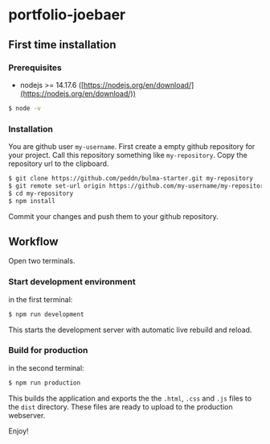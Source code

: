 # portfolio-joebaer

## First time installation

### Prerequisites
* nodejs >= 14.17.6 ([https://nodejs.org/en/download/](https://nodejs.org/en/download/))
```bash
$ node -v
```

### Installation
You are github user `my-username`. First create a empty github repository for your project. Call this repository something like `my-repository`.
Copy the repository url to the clipboard.

```bash
$ git clone https://github.com/peddn/bulma-starter.git my-repository
$ git remote set-url origin https://github.com/my-username/my-repository.git
$ cd my-repository
$ npm install
```
Commit your changes and push them to your github repository.


## Workflow

Open two terminals.

### Start development environment
in the first terminal:
```bash
$ npm run development
```
This starts the development server with automatic live rebuild and reload.  

### Build for production
in the second terminal:
```bash
$ npm run production
```
This builds the application and exports the the `.html`, `.css` and `.js` files to the `dist` directory. These files are ready to upload to the production webserver.

Enjoy!
